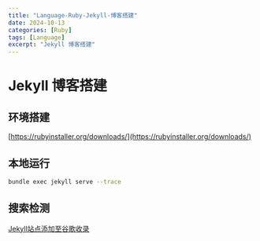 ```yaml
---
title: "Language-Ruby-Jekyll-博客搭建"
date: 2024-10-13
categories: [Ruby]
tags: [Language]
excerpt: "Jekyll 博客搭建"
---
```



# Jekyll 博客搭建

## 环境搭建

[https://rubyinstaller.org/downloads/](https://rubyinstaller.org/downloads/)

## 本地运行

```sh
bundle exec jekyll serve --trace
```


## 搜索检测

[Jekyll站点添加至谷歌收录](https://wilson1202.github.io/posts/add-jekyll-site-to-google-index/)
